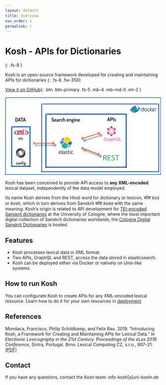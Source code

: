 ```yaml
---
layout: default
title: Overview
nav_order: 1
permalink: /
---
```

# Kosh - APIs for Dictionaries
{: .fs-9 }

Kosh is an open-source framework developed for creating and maintaining APIs for dictionaries
{: .fs-6 .fw-350}


[View it on GitHub](https://github.com/cceh/kosh){: .btn .btn-primary .fs-5 .mb-4 .mb-md-0 .mr-2 }

<img src="img/kosh_core.png"/>

Kosh has been conceived to provide API access to **any XML-encoded** lexical dataset, independently of the data model employed.

Its name Kosh derives from the Hindi word for dictionary or lexicon, कोश _koś_ or _kosh_, which in turn derives from Sanskrit कोश 
_kośa_ with the same meaning. 
Kosh’s origin is related to API development for [TEI-encoded Sanskrit dictionaries](/docs/implementations/c-salt_sanskrit.md) at the University of Cologne, where the most important 
digital collection of Sanskrit dictionaries worldwide, the [Cologne Digital Sanskrit Dictionaries](docs/implementations/cdsd.md) is hosted.

## Features


* Kosh processes lexical data in XML format.
* Two APIs, GraphQL and REST, access the data stored in elasticsearch.
* Kosh can be deployed either via Docker or natively on Unix-like systems.

## How to run Kosh

You can configurate Kosh to create APIs for any XML-encoded lexical resource. Learn how to do it for your own resources in [deployment](/docs/deployment.md)

## References

Mondaca, Francisco, Philip Schildkamp, and Felix Rau. 2019. 
“Introducing Kosh, a Framework for Creating and Maintaining APIs for Lexical Data.” 
_In Electronic Lexicography in the 21st Century. Proceedings of the eLex 2019 Conference_, Sintra, Portugal. 
Brno: Lexical Computing CZ, s.r.o., 907–21. [(PDF)](https://elex.link/elex2019/wp-content/uploads/2019/09/eLex_2019_51.pdf)

## Contact 
If you have any questions, contact the Kosh team: info-kosh[a]uni-koeln.de
